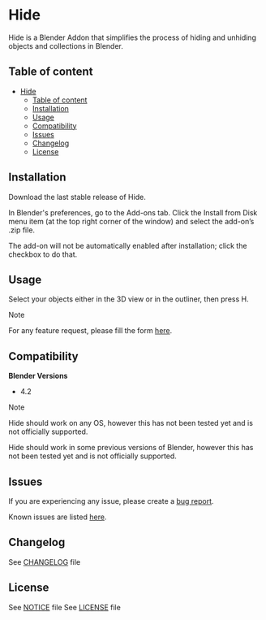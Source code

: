 # Hide

Hide is a Blender Addon that simplifies the process of hiding and unhiding objects and collections in Blender.

## Table of content

- [Hide](#hide)
  - [Table of content](#table-of-content)
  - [Installation](#installation)
  - [Usage](#usage)
  - [Compatibility](#compatibility)
  - [Issues](#issues)
  - [Changelog](#changelog)
  - [License](#license)

## Installation

Download the last stable release of Hide.

In Blender's preferences, go to the Add-ons tab. Click the Install from Disk menu item (at the top right corner of the window) and select the add-on’s .zip file.

The add-on will not be automatically enabled after installation; click the checkbox to do that.


## Usage

Select your objects either in the 3D view or in the outliner, then press H.

> [!NOTE]
> For any feature request, please fill the form [here](https://github.com/antoinedanion/Blender-Hide/issues/new?template=feature_request.md).

## Compatibility

**Blender Versions**
- 4.2

> [!NOTE]
>
> Hide should work on any OS, however this has not been tested yet and is not officially supported.  
> 
> Hide should work in some previous versions of Blender, however this has not been tested yet and is not officially supported.

## Issues

If you are experiencing any issue, please create a [bug report](https://github.com/antoinedanion/Blender-Hide/issues/new?template=bug_report.md).

Known issues are listed [here](https://github.com/antoinedanion/Blender-Hide/issues).

## Changelog

See [CHANGELOG](https://github.com/antoinedanion/Blender-Hide/blob/main/CHANGELOG.md) file

## License

See [NOTICE](https://github.com/antoinedanion/Blender-Hide/blob/main/NOTICE) file
See [LICENSE](https://github.com/antoinedanion/Blender-Hide/blob/main/LICENSE) file